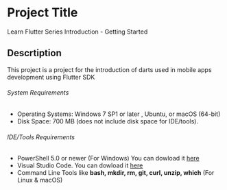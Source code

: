 # Project Title

Learn Flutter Series Introduction - Getting Started

## Descrtiption
This project is a project for the introduction of darts used in mobile apps development using Flutter SDK

###### System Requirements
- Operating Systems: Windows 7 SP1 or later , Ubuntu, or macOS (64-bit)
- Disk Space: 700 MB (does not include disk space for IDE/tools).

###### IDE/Tools Requirements
- PowerShell 5.0 or newer (For Windows) You can dowload it <a href ="https://docs.microsoft.com/en-us/powershell/scripting/setup/installing-windows-powershell?view=powershell-6#upgrading-existing-windows-powershell">here</a>
- Visual Studio Code.  You can dowload it <a href="https://code.visualstudio.com/">here</a>
- Command Line Tools like **bash, mkdir, rm, git, curl, unzip, which**  (For Linux & macOS)
